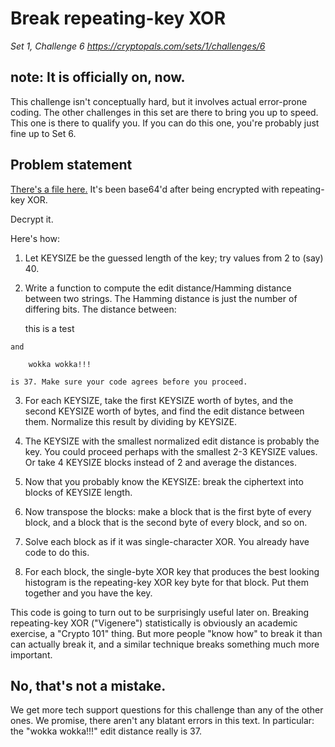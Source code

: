 # Break repeating-key XOR

_Set 1, Challenge 6_
_https://cryptopals.com/sets/1/challenges/6_

## note: It is officially on, now.

This challenge isn't conceptually hard, but it involves actual error-prone coding. The other challenges in this set are there to bring you up to speed. This one is there to qualify you. If you can do this one, you're probably just fine up to Set 6.

## Problem statement

[There's a file here.](data/cc-06-data.txt) It's been base64'd after being encrypted with repeating-key XOR.

Decrypt it.

Here's how:

  1. Let KEYSIZE be the guessed length of the key; try values from 2 to (say) 40.

  2. Write a function to compute the edit distance/Hamming distance between two strings. The Hamming distance is just the number of differing bits. The distance between:

        this is a test

    and

        wokka wokka!!!

    is 37. Make sure your code agrees before you proceed.


  3. For each KEYSIZE, take the first KEYSIZE worth of bytes, and the second KEYSIZE worth of bytes, and find the edit distance between them. Normalize this result by dividing by KEYSIZE.

  4. The KEYSIZE with the smallest normalized edit distance is probably the key. You could proceed perhaps with the smallest 2-3 KEYSIZE values. Or take 4 KEYSIZE blocks instead of 2 and average the distances.

  5. Now that you probably know the KEYSIZE: break the ciphertext into blocks of KEYSIZE length.

  6. Now transpose the blocks: make a block that is the first byte of every block, and a block that is the second byte of every block, and so on.

  7. Solve each block as if it was single-character XOR. You already have code to do this.

  8. For each block, the single-byte XOR key that produces the best looking histogram is the repeating-key XOR key byte for that block. Put them together and you have the key.


This code is going to turn out to be surprisingly useful later on. Breaking repeating-key XOR ("Vigenere") statistically is obviously an academic exercise, a "Crypto 101" thing. But more people "know how" to break it than can actually break it, and a similar technique breaks something much more important.

## No, that's not a mistake.

We get more tech support questions for this challenge than any of the other ones. We promise, there aren't any blatant errors in this text. In particular: the "wokka wokka!!!" edit distance really is 37.
